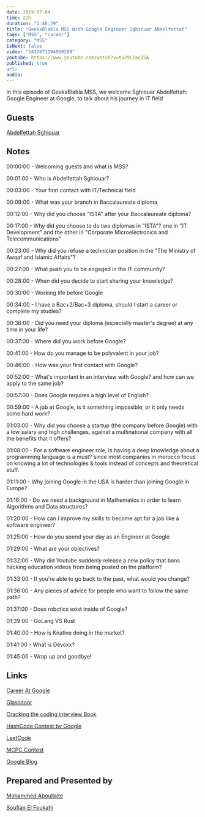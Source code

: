 ```yaml
---
date: 2019-07-04
time: 21h
duration: "1:46:29"
title: "GeeksBlabla MSS With Google Engineer Sghiouar Abdelfettah"
tags: ["MSS", "career"]
category: "MSS"
isNext: false
video: "2417671194960209"
youtube: https://www.youtube.com/watch?v=tu29LZacZSA
published: true
url:
audio:
---
```


In this episode of GeeksBlabla MSS, we welcome Sghiouar Abdelfettah: Google Engineer at Google, to talk about his journey in IT field

## Guests

[Abdelfettah Sghiouar](https://twitter.com/boredabdel)

## Notes

00:00:00 - Welcoming guests and what is MSS?

00:01:00 - Who is Abdelfettah Sghiouar?

00:03:00 - Your first contact with IT/Technical field

00:09:00 - What was your branch in Baccalaureate diploma

00:12:00 - Why did you choose "ISTA" after your Baccalaureate diploma?

00:17:00 - Why did you choose to do two diplomas in "ISTA"? one in "IT Development" and the other in "Corporate Microelectronics and Telecommunications"

00:23:00 - Why did you refuse a technician position in the "The Ministry of Awqaf and Islamic Affairs"?

00:27:00 - What push you to be engaged in the IT community?

00:28:00 - When did you decide to start sharing your knowledge?

00:30:00 - Working life before Google

00:34:00 - I have a Bac+2/Bac+3 diploma, should I start a career or complete my studies?

00:36:00 - Did you need your diploma (especially master's degree) at any time in your life?

00:37:00 - Where did you work before Google?

00:41:00 - How do you manage to be polyvalent in your job?

00:46:00 - How was your first contact with Google?

00:52:00 - What's important in an interview with Google? and how can we apply to the same job?

00:57:00 - Does Google requires a high level of English?

00:59:00 - A job at Google, is it something impossible, or it only needs some hard work?

01:03:00 - Why did you choose a startup (the company before Google) with a low salary and high challenges, against a multinational company with all the benefits that it offers?

01:08:00 - For a software engineer role, is having a deep knowledge about a programming language is a must? since most companies in morocco focus on knowing a lot of technologies & tools instead of concepts and theoretical stuff.

01:11:00 - Why joining Google in the USA is harder than joining Google in Europe?

01:16:00 - Do we need a background in Mathematics in order to learn Algorithms and Data structures?

01:20:00 - How can I improve my skills to become apt for a job like a software engineer?

01:25:00 - How do you spend your day as an Engineer at Google

01:29:00 - What are your objectives?

01:32:00 - Why did Youtube suddenly release a new policy that bans hacking education videos from being posted on the platform?

01:33:00 - If you're able to go back to the past, what would you change?

01:36:00 - Any pieces of advice for people who want to follow the same path?

01:37:00 - Does robotics exist inside of Google?

01:39:00 - GoLang VS Rust

01:40:00 - How is Knative doing in the market?

01:41:00 - What is Devoxx?

01:45:00 - Wrap up and goodbye!

## Links

[Career At Google](https://careers.google.com/jobs)

[Glassdoor](https://www.glassdoor.com)

[Cracking the coding interview Book](http://www.crackingthecodinginterview.com)

[HashCode Contest by Google](https://codingcompetitions.withgoogle.com/hashcode)

[LeetCode](https://leetcode.com)

[MCPC Contest](https://www.facebook.com/MoroccanCPC)

[Google Blog](https://blog.google)

## Prepared and Presented by

[Mohammed Aboullaite](https://www.facebook.com/aboullaite)

[Soufian El Foukahi](https://twitter.com/soufianelf)
